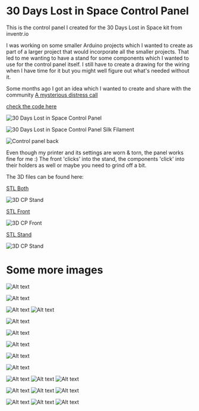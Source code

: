 # 30 Days Lost in Space Control Panel
This is the control panel I created for the 30 Days Lost in Space kit from inventr.io

I was working on some smaller Arduino projects which I wanted to create as part of a larger project that would incorporate all the smaller projects. That led to me wanting to have a stand for some components which I wanted to use for the control panel itself. 
I still have to create a drawing for the wiring when I have time for it but you might well figure out what's needed without it. 

Some months ago I got an idea which I wanted to create and share with the community 
[A mysterious distress call](https://youtu.be/dWKk-KC_n0U)

[check the code here](../Distress)

![30 Days Lost in Space Control Panel](../media/30days_control_panel_FinalFront.JPG)

![30 Days Lost in Space Control Panel Silk Filament](../media/30days_control_panel_GreenSilkFilament3_copy640.JPEG)

![Control panel back](../media/30days_control_panel_FinalBack.JPG)


Even though my printer and its settings are worn & torn, the panel works fine for me :)
The front 'clicks' into the stand, the components 'click' into their holders as well or maybe you need to grind off a bit.

The 3D files can be found here:

[STL Both](../media/3D/30DaysV4_fulldisplaycasing_and_V2fulldisplay.stl)

![3D CP Stand](../media/3D-CP.png)


[STL Front](../media/3D/30DaysV2_fulldisplayFront.stl)

![3D CP Front](../media/3D-CP-front.png)


[STL Stand](../media/3D/30DaysV4_fulldisplaycasingStand.stl)

![3D CP Stand](../media/3D-CP-Stand.png)



# Some more images

![Alt text](../media/30days_control_panel_7segment_back.JPEG)

![Alt text](../media/30days_control_panel_7segment_front.JPEG)

![Alt text](../media/30days_control_panel_OLED_back.JPEG)
![Alt text](../media/30days_control_panel_OLED_front.JPEG)

![Alt text](../media/30days_control_panel_Front_print69.JPEG)

![Alt text](../media/30days_control_panel_GreenSilkFilament1.JPEG)

![Alt text](../media/30days_control_panel_GreenSilkFilament2.JPEG)

![Alt text](../media/30days_control_panel_GreenSilkFilament3.JPEG)

![Alt text](../media/30days_control_panel_GreenSilkFilament4.JPEG)

![Alt text](../media/30days_control_panel_FinalFront.JPG)
![Alt text](../media/30days_control_panel_FinalBack.JPG)
![Alt text](../media/30days_control_panel_final_stand.JPEG)

![Alt text](../media/30days_control_panel_back1.JPEG)
![Alt text](../media/30days_control_panel_back2.JPEG)
![Alt text](../media/30days_control_panel_back3.JPEG)


![Alt text](../media/30days_control_panel_spaghetti.JPEG)
![Alt text](../media/30days_control_panel_moar_spaghetti.JPEG)
![Alt text](../media/30days_control_panel_v3.JPEG)


